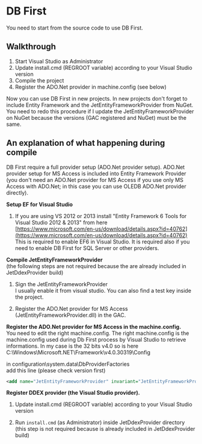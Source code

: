# DB First

You need to start from the source code to use DB First.

## Walkthrough

1. Start Visual Studio as Administrator  
2. Update install.cmd (REGROOT variable) according to your Visual Studio version  
3. Compile the project
4. Register the ADO.Net provider in machine.config (see below)

Now you can use DB First in new projects. In new projects don't forget to include Entity Framework and the JetEntityFrameworkProvider from NuGet.   
You need to redo this procedure if I update the JetEntityFrameworkProvider on NuGet because the versions (GAC registered and NuGet) must be the same.  


## An explanation of what happening during compile

DB First require a full provider setup (ADO.Net provider setup).
ADO.Net provider setup for MS Access is included into Entity Framework Provider (you don't need an ADO.Net provider for MS Access if you use only MS Access with ADO.Net; in this case you can use OLEDB ADO.Net provider directly).  
  
**Setup EF for Visual Studio**   
1. If you are using VS 2012 or 2013 install "Entity Framework 6 Tools for Visual Studio 2012 & 2013" from here  
[https://www.microsoft.com/en-us/download/details.aspx?id=40762](https://www.microsoft.com/en-us/download/details.aspx?id=40762)  
This is required to enable EF6 in Visual Studio. It is required also if you need to enable DB First for SQL Server or other providers.
  
**Compile JetEntityFrameworkProvider**    
(the following steps are not required because the are already included in JetDdexProvider build)

1. Sign the JetEntityFrameworkProvider  
I usually enable it from visual studio. You can also find a test key inside the project.  
  
2. Register the ADO.Net provider for MS Access (JetEntityFrameworkProvider.dll) in the GAC.


**Register the ADO.Net provider for MS Access in the machine.config.**  
You need to edit the right machine.config. The right machine.config is the machine.config used during Db First process by Visual Studio to retrieve informations. In my case is the 32 bits v4.0 so is here  
C:\Windows\Microsoft.NET\Framework\v4.0.30319\Config  
  
in configuration\system.data\DbProviderFactories  
add this line (please check version first)  
  
```xml
<add name="JetEntityFrameworkProvider" invariant="JetEntityFrameworkProvider" description="JetEntityFrameworkProvider" type="JetEntityFrameworkProvider.JetProviderFactory, JetEntityFrameworkProvider, Version=1.0.0.0, Culture=neutral, PublicKeyToken=756cf6beb8fe7b41" />
```

**Register DDEX provider (the Visual Studio provider).**   

1. Update install.cmd (REGROOT variable) according to your Visual Studio version  

2. Run ```install.cmd``` (as Administrator) inside JetDdexProvider directory (this step is not required because is already included in JetDdexProvider build)  
  


